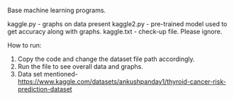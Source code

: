 Base machine learning programs.

kaggle.py - graphs on data present
kaggle2.py - pre-trained model used to get accuracy along with graphs.
kaggle.txt - check-up file. Please ignore.

How to run:

1. Copy the code and change the dataset file path accordingly.
2. Run the file to see overall data and graphs.
3. Data set mentioned- https://www.kaggle.com/datasets/ankushpanday1/thyroid-cancer-risk-prediction-dataset
